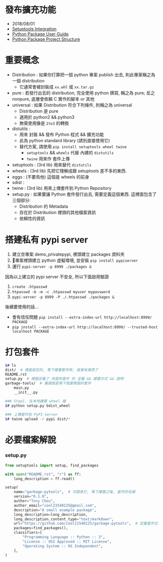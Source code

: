 
# 發布擴充功能

- 2018/08/01
- [Setuptools Integration](https://click.palletsprojects.com/en/7.x/setuptools/)
- [Python Package User Guide](https://packaging.python.org/tutorials/)
- [Python Package Project Structure](https://packaging.python.org/tutorials/packaging-projects/)


# 重要概念

- Distribution : 如果你打算把一個 python 專案 publish 出去, 則此專案稱之為一個 distribution
    - 它通常會被封裝成 `xx.whl` 或 `xx.tar.gz`
- pure         : 若發行出去的 distribution, 完全使用 python 撰寫, 稱之為 pure; 反之 nonpure, 底層會依賴 C 實作的腳本 or 其他
- universal    : 如果 Distribution 符合下列條件, 則稱之為 universal
    - Distribution 是 pure
    - 適用於 python2 && python3
    - 無需使用像是 `2to3` 的轉換
- distutils    : 
    - 用來 封裝 && 發布 Python 程式 && 擴充功能
    - 此為 python standard library (請別直接使用它)
    - 替代方案, 請使用 `pip install setuptools wheel twine`
        - `setuptools` && `wheels` 代替 內建的 `distutils`
        - `twine` 用來作 套件上傳
- setuptools   : (3rd lib) 用來替代 `distutils`
- wheels       : (3rd lib) 先把它理解成跟 setuptools 差不多的東西.
- eggs         : (不要鳥他) 這個是 wheels 的前身
- sdist        : 
- twine        : (3rd lib) 用來上傳套件到 Python Repository
- setup.py     : 如果要讓 Python 套件發行出去, 需要定義這個東西. 這裡面包含了三個部分:
    - Distribution 的 Metadata
    - 存在於 Distribution 裡頭的其他檔案資訊
    - 依賴性的資訊


# 搭建私有 pypi server

1. 建立空專案 demo_privatepypi, 裡頭建立 packages 資料夾
2. 專案裡頭建立 python 虛擬環境, 並安裝 `pip install pypiserver`
3. 運行 `pypi-server -p 8999 ./packages &`

因為以上建立的 pypi server 不安全, 所以下面啟用驗證

1. `create .htpasswd`
2. `htpasswd -b -m -c .htpasswd myuser mypassword`
3. `pypi-server -p 8999 -P ./.htpasswd ./packages &`

後續要使用的話...

- 會有信任問題 `pip install --extra-index-url http://localhost:8999/ PACKAGE`
- `pip install --extra-index-url http://localhost:8999/ --trusted-host localhost PACKAGE`



# 打包套件

```bash
$# ls
dist/  # 裡面是空的, 等下建置套件時, 就會有東西了
README.rst
setup.py  # 裡面定義了 待發布套件 的 定義 && 建置方式 && 說明
garbage-tools/  # 裏頭就是等下我要開發的套件
    main.py
    __init__.py

### Step1. 在本地建置 wheel 檔
$# python setup.py bdist_wheel

### 上傳套件到 PyPI-Server
$# twine upload -r pypi dist/*
```


# 必要檔案解說

### setup.py

```py
from setuptools import setup, find_packages

with open("README.rst", "r") as ff:
    long_description = ff.read()

setup(
    name="garbage-pytools",  # 可隨意打, 等下建置之後, 套件的名稱
    version="0.1.0",
    author="Tony Chou",
    author_email="cool21540125@gmail.com",
    description="A small example package",
    long_description=long_description,
    long_description_content_type="text/markdown",
    url="https://github.com/cool21540125/garbage-pytools",  # 定義套件位置
    packages=find_packages(),
    classifiers=[
        "Programming Language :: Python :: 3",
        "License :: OSI Approved :: MIT License",
        "Operating System :: OS Independent",
    ],
)
```
